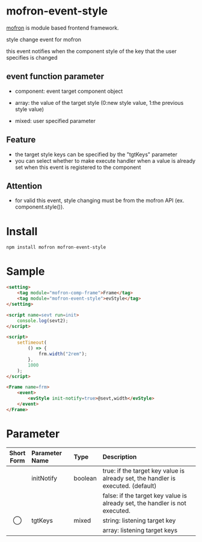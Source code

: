 # mofron-event-style
[mofron](https://mofron.github.io/mofron/) is module based frontend framework.

style change event for mofron

this event notifies when the component style of the key that the user specifies is changed

## event function parameter

- component: event target component object

- array: the value of the target style (0:new style value, 1:the previous style value)

- mixed: user specified parameter

## Feature
 - the target style keys can be specified by the "tgtKeys" parameter
 - you can select whether to make execute handler when a value is already set when this event is registered to the component
## Attention
 - for valid this event, style changing must be from the mofron API (ex. component.style()).

# Install
```
npm install mofron mofron-event-style
```

# Sample
```html
<setting>
    <tag module="mofron-comp-frame">Frame</tag>
    <tag module="mofron-event-style">evStyle</tag>
</setting>

<script name=sevt run=init>
    console.log(sevt2);
</script>

<script>
    setTimeout(
        () => {
            frm.width("2rem");
        },
        1000
    );
</script>

<Frame name=frm>
    <event>
        <evStyle init-notify=true>@sevt,width</evStyle>
    </event>
</Frame>
```

# Parameter

| Short<br>Form | Parameter Name | Type | Description |
|:-------------:|:---------------|:-----|:------------|
| | initNotify | boolean | true: if the target key value is already set, the handler is executed. (default) |
| | | | false: if the target key value is already set, the handler is not executed. |
| ◯  | tgtKeys | mixed | string: listening target key |
| | | | array: listening target keys |

